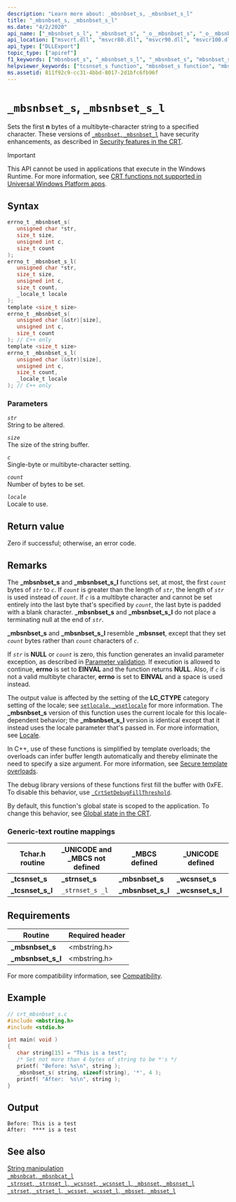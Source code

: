 ```yaml
---
description: "Learn more about: _mbsnbset_s, _mbsnbset_s_l"
title: "_mbsnbset_s, _mbsnbset_s_l"
ms.date: "4/2/2020"
api_name: ["_mbsnbset_s_l", "_mbsnbset_s", "_o__mbsnbset_s", "_o__mbsnbset_s_l"]
api_location: ["msvcrt.dll", "msvcr80.dll", "msvcr90.dll", "msvcr100.dll", "msvcr100_clr0400.dll", "msvcr110.dll", "msvcr110_clr0400.dll", "msvcr120.dll", "msvcr120_clr0400.dll", "ucrtbase.dll", "api-ms-win-crt-multibyte-l1-1-0.dll", "api-ms-win-crt-private-l1-1-0.dll"]
api_type: ["DLLExport"]
topic_type: ["apiref"]
f1_keywords: ["mbsnbset_s", "_mbsnbset_s_l", "_mbsnbset_s", "mbsnbset_s_l"]
helpviewer_keywords: ["tcsnset_s function", "mbsnbset_s function", "mbsnbset_s_l function", "_mbsnbset_s_l function", "_tcsnset_s_l function", "_mbsnbset_s function", "_tcsnset_s function", "tcsnset_s_l function"]
ms.assetid: 811f92c9-cc31-4bbd-8017-2d1bfc6fb96f
---
```

# `_mbsnbset_s`, `_mbsnbset_s_l`

Sets the first **n** bytes of a multibyte-character string to a specified character. These versions of [`_mbsnbset`, `_mbsnbset_l`](mbsnbset-mbsnbset-l.md) have security enhancements, as described in [Security features in the CRT](../security-features-in-the-crt.md).

> [!IMPORTANT]
> This API cannot be used in applications that execute in the Windows Runtime. For more information, see [CRT functions not supported in Universal Windows Platform apps](../../cppcx/crt-functions-not-supported-in-universal-windows-platform-apps.md).

## Syntax

```C
errno_t _mbsnbset_s(
   unsigned char *str,
   size_t size,
   unsigned int c,
   size_t count
);
errno_t _mbsnbset_s_l(
   unsigned char *str,
   size_t size,
   unsigned int c,
   size_t count,
   _locale_t locale
);
template <size_t size>
errno_t _mbsnbset_s(
   unsigned char (&str)[size],
   unsigned int c,
   size_t count
); // C++ only
template <size_t size>
errno_t _mbsnbset_s_l(
   unsigned char (&str)[size],
   unsigned int c,
   size_t count,
   _locale_t locale
); // C++ only
```

### Parameters

*`str`*\
String to be altered.

*`size`*\
The size of the string buffer.

*`c`*\
Single-byte or multibyte-character setting.

*`count`*\
Number of bytes to be set.

*`locale`*\
Locale to use.

## Return value

Zero if successful; otherwise, an error code.

## Remarks

The **_mbsnbset_s** and **_mbsnbset_s_l** functions set, at most, the first *`count`* bytes of *`str`* to *`c`*. If *`count`* is greater than the length of *`str`*, the length of *`str`* is used instead of *`count`*. If *`c`* is a multibyte character and cannot be set entirely into the last byte that's specified by *`count`*, the last byte is padded with a blank character. **_mbsnbset_s** and **_mbsnbset_s_l** do not place a terminating null at the end of *`str`*.

**_mbsnbset_s** and **_mbsnbset_s_l** resemble **_mbsnset**, except that they set *`count`* bytes rather than *`count`* characters of *`c`*.

If *`str`* is **NULL** or *`count`* is zero, this function generates an invalid parameter exception, as described in [Parameter validation](../parameter-validation.md). If execution is allowed to continue, **errno** is set to **EINVAL** and the function returns **NULL**. Also, if *`c`* is not a valid multibyte character, **errno** is set to **EINVAL** and a space is used instead.

The output value is affected by the setting of the **LC_CTYPE** category setting of the locale; see [`setlocale`, `_wsetlocale`](setlocale-wsetlocale.md) for more information. The **_mbsnbset_s** version of this function uses the current locale for this locale-dependent behavior; the **_mbsnbset_s_l** version is identical except that it instead uses the locale parameter that's passed in. For more information, see [Locale](../locale.md).

In C++, use of these functions is simplified by template overloads; the overloads can infer buffer length automatically and thereby eliminate the need to specify a size argument. For more information, see [Secure template overloads](../secure-template-overloads.md).

The debug library versions of these functions first fill the buffer with 0xFE. To disable this behavior, use [`_CrtSetDebugFillThreshold`](crtsetdebugfillthreshold.md).

By default, this function's global state is scoped to the application. To change this behavior, see [Global state in the CRT](../global-state.md).

### Generic-text routine mappings

|Tchar.h routine|_UNICODE and _MBCS not defined|_MBCS defined|_UNICODE defined|
|---------------------|--------------------------------------|--------------------|-----------------------|
|**_tcsnset_s**|**_strnset_s**|**_mbsnbset_s**|**_wcsnset_s**|
|**_tcsnset_s_l**|`_strnset_s _l`|**_mbsnbset_s_l**|**_wcsnset_s_l**|

## Requirements

|Routine|Required header|
|-------------|---------------------|
|**_mbsnbset_s**|\<mbstring.h>|
|**_mbsnbset_s_l**|\<mbstring.h>|

For more compatibility information, see [Compatibility](../compatibility.md).

## Example

```C
// crt_mbsnbset_s.c
#include <mbstring.h>
#include <stdio.h>

int main( void )
{
   char string[15] = "This is a test";
   /* Set not more than 4 bytes of string to be *'s */
   printf( "Before: %s\n", string );
   _mbsnbset_s( string, sizeof(string), '*', 4 );
   printf( "After:  %s\n", string );
}
```

## Output

```Output
Before: This is a test
After:  **** is a test
```

## See also

[String manipulation](../string-manipulation-crt.md)\
[`_mbsnbcat`, `_mbsnbcat_l`](mbsnbcat-mbsnbcat-l.md)\
[`_strnset`, `_strnset_l`, `_wcsnset`, `_wcsnset_l`, `_mbsnset`, `_mbsnset_l`](strnset-strnset-l-wcsnset-wcsnset-l-mbsnset-mbsnset-l.md)\
[`_strset`, `_strset_l`, `_wcsset`, `_wcsset_l`, `_mbsset`, `_mbsset_l`](strset-strset-l-wcsset-wcsset-l-mbsset-mbsset-l.md)
